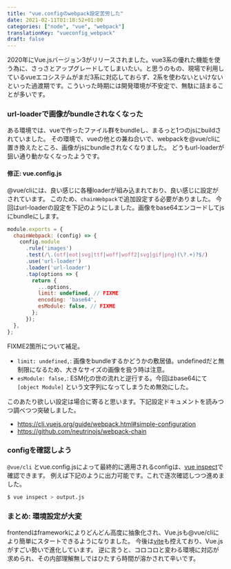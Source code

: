 ```yaml
---
title: "vue.configのwebpack設定苦労した"
date: 2021-02-11T01:18:52+01:00
categories: ["node", "vue", "webpack"]
translationKey: "vueconfig_webpack"
draft: false
---
```


2020年にVue.jsバージョン3がリリースされました。vue3系の優れた機能を使う為に、さっさとアップグレードしてしまいたい。と思うのもの、現場で利用しているvueエコシステムがまだ3系に対応しておらず、2系を使わないといけないといった過渡期です。こういった時期には開発環境が不安定で、無駄に詰まることが多いです。

### url-loaderで画像がbundleされなくなった
ある環境では、vueで作ったファイル群をbundleし、まるっと1つのjsにbuildされていました。
その環境で、vueの他との兼ね合いで、webpackを@vue/cliに置き換えたところ、画像がjsにbundleされなくなりました。
どうもurl-loaderが狙い通り動かなくなったようです。

#### 修正: vue.config.js
@vue/cliには、良い感じに各種loaderが組み込まれており、良い感じに設定がされています。
このため、`chainWebpack`で追加設定する必要がありました。
今回はurl-loaderの設定を下記のようにしました。画像をbase64エンコードしてjsにbundleにします。

```vue.config.js
module.exports = {
  chainWebpack: (config) => {
    config.module
      .rule('images')
      .test(/\.(otf|eot|svg|ttf|woff|woff2|svg|gif|png)(\?.+)?$/)
      .use('url-loader')
      .loader('url-loader')
      .tap(options => {
        return {
          ...options,
          limit: undefined, // FIXME
          encoding: 'base64',
          esModule: false, // FIXME
        };
      });
  },
};
```

FIXME2箇所について補足。
- `limit: undefined,`: 画像をbundleするかどうかの敷居値。undefinedだと無制限になるため、大きなサイズの画像を扱う時は注意。
- `esModule: false,`: ESM化の世の流れと逆行する。今回はbase64にて `[object Module]` という文字列になってしまうため無効にした。

このあたり欲しい設定は場合に寄ると思います。下記設定ドキュメントを読みつつ調べつつ突破しました。

- https://cli.vuejs.org/guide/webpack.html#simple-configuration
- https://github.com/neutrinojs/webpack-chain

### configを確認しよう
`@vue/cli` とvue.config.jsによって最終的に適用されるconfigは、[vue inspect](https://cli.vuejs.org/guide/webpack.html#inspecting-the-project-s-webpack-config)で確認できます。
例えば下記のように出力可能です。これで逐次確認しつつ進めました。

```sh
$ vue inspect > output.js
```

### まとめ: 環境設定が大変
frontendはframeworkによりどんどん高度に抽象化され、Vue.jsも@vue/cliにより簡単にスタートできるようになりました。
今後は[vite](https://github.com/vitejs/vite)も控えており、Vue.jsがすごい勢いで進化しています。
逆に言うと、コロコロと変わる環境に対応が求められ、その内部理解無しではひたすら時間が溶かされて辛いです。
